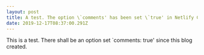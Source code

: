 ```yaml
---
layout: post
title: A test. The option \`comments' has been set \`true' in Netlify CMS scripts.
date: 2019-12-17T08:37:00.291Z
---
```

This is a test. There shall be an option set `comments: true' since this blog created.
